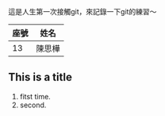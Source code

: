 這是人生第一次接觸git，來記錄一下git的練習～

|  座號   | 姓名  |
|  ----  | ----  |
|  13    | 陳思樺 |



## This is a title
1. fitst time.
2. second.

